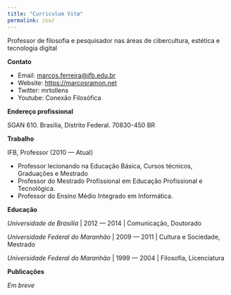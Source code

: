 ```yaml
---
title: "Curriculum Vitæ"
permalink: /cv/
---
```


Professor de filosofia e pesquisador nas áreas de cibercultura, estética e tecnologia digital

**Contato**

 - Email: marcos.ferreira@ifb.edu.br
 - Website: https://marcosramon.net
 - Twitter: mrtollens
 - Youtube: Conexão Filosófica

**Endereço profissional**

SGAN 610. Brasília, Distrito Federal. 70830-450 BR

**Trabalho**

IFB, Professor (2010 — Atual)
 - Professor lecionando na Educação Básica, Cursos técnicos, Graduações e Mestrado
 - Professor do Mestrado Profissional em Educação Profissional e Tecnológica.
 - Professor do Ensino Médio Integrado em Informática.

**Educação**

*Universidade de Brasília* | 2012 — 2014 | Comunicação, Doutorado

*Universidade Federal do Maranhão* | 2009 — 2011 | Cultura e Sociedade, Mestrado

*Universidade Federal do Maranhão* | 1999 — 2004 | Filosofia, Licenciatura

**Publicações**

*Em breve*
